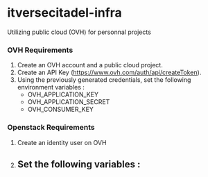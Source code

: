 # itversecitadel-infra
Utilizing public cloud (OVH) for personnal projects 


### OVH Requirements
1) Create an OVH account and a public cloud project.
2) Create an API Key (https://www.ovh.com/auth/api/createToken).
3) Using the previously generated credentials, set the following environment variables : 
    - OVH_APPLICATION_KEY
    - OVH_APPLICATION_SECRET
    - OVH_CONSUMER_KEY

### Openstack Requirements
1) Create an identity user on OVH
2) Set the following variables : 
    - 